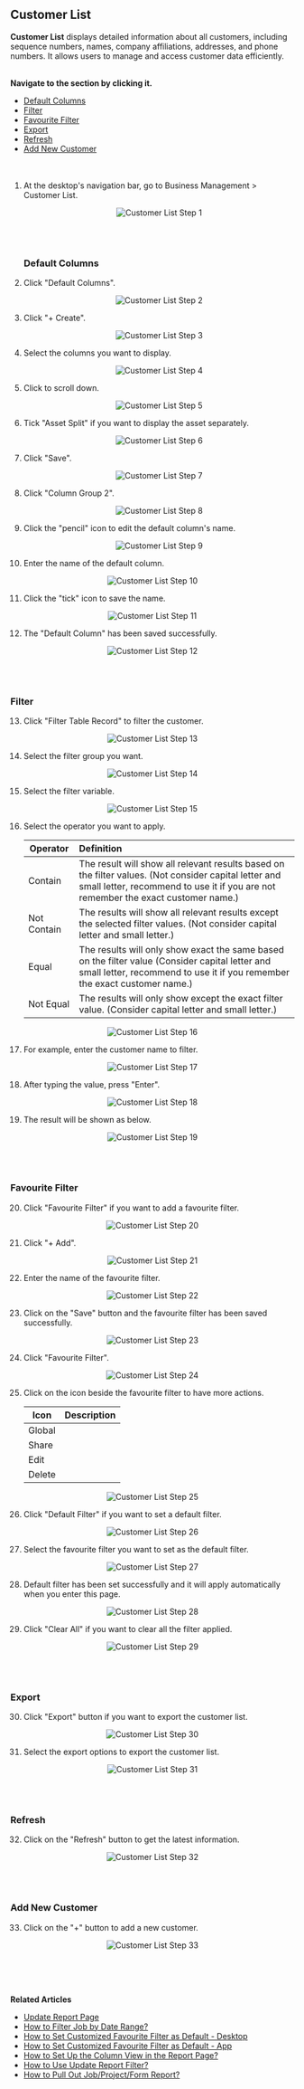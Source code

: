 ## Customer List

**Customer List** displays detailed information about all customers, including sequence numbers, names, company affiliations, addresses, and phone numbers. It allows users to manage and access customer data efficiently.<br><br>

**Navigate to the section by clicking it.**<br>

- [Default Columns](#section1)<br>
- [Filter](#section2)<br>
- [Favourite Filter](#section3)<br>
- [Export](#section4)<br>
- [Refresh](#section5)<br>
- [Add New Customer](#section6)
<br><br><br>

1. At the desktop's navigation bar, go to Business Management > Customer List.

   <p align="center">
     <img src="img2/Customer_List_Step_1.png" alt="Customer List Step 1">
   </p>
   <br><br>

   <a id="section1"></a>

   ### Default Columns

2. Click "Default Columns".

   <p align="center">
     <img src="img2/Customer_List_Step_2.png" alt="Customer List Step 2">
   </p>

3. Click "+ Create".

   <p align="center">
     <img src="img2/Customer_List_Step_3.png" alt="Customer List Step 3">
   </p>

4. Select the columns you want to display.

   <p align="center">
     <img src="img2/Customer_List_Step_4.png" alt="Customer List Step 4">
   </p>

5. Click to scroll down.

   <p align="center">
     <img src="img2/Customer_List_Step_5.png" alt="Customer List Step 5">
   </p>

6. Tick "Asset Split" if you want to display the asset separately.

   <p align="center">
     <img src="img2/Customer_List_Step_6.png" alt="Customer List Step 6">
   </p>

7. Click "Save".

   <p align="center">
     <img src="img2/Customer_List_Step_7.png" alt="Customer List Step 7">
   </p>

8. Click "Column Group 2".

   <p align="center">
     <img src="img2/Customer_List_Step_8.png" alt="Customer List Step 8">
   </p>

9. Click the "pencil" icon to edit the default column's name.

   <p align="center">
     <img src="img2/Customer_List_Step_9.png" alt="Customer List Step 9">
   </p>

10. Enter the name of the default column.

   <p align="center">
     <img src="img2/Customer_List_Step_10.png" alt="Customer List Step 10">
   </p>

11. Click the "tick" icon to save the name.

   <p align="center">
     <img src="img2/Customer_List_Step_11.png" alt="Customer List Step 11">
   </p>

12. The "Default Column" has been saved successfully.

   <p align="center">
     <img src="img2/Customer_List_Step_12.png" alt="Customer List Step 12">
   </p>
   <br><br>

   <a id="section2"></a>

   ### Filter

13. Click "Filter Table Record" to filter the customer.

   <p align="center">
     <img src="img2/Customer_List_Step_13.png" alt="Customer List Step 13">
   </p>

14. Select the filter group you want.

   <p align="center">
     <img src="img2/Customer_List_Step_14.png" alt="Customer List Step 14">
   </p>

15. Select the filter variable.

   <p align="center">
     <img src="img2/Customer_List_Step_15.png" alt="Customer List Step 15">
   </p>

16. Select the operator you want to apply.

    | Operator | Definition | 
    |---------|:-----|
    | Contain | The result will show all relevant results based on the filter values. (Not consider capital letter and small letter, recommend to use it if you are not remember the exact customer name.) |
    | Not Contain | The results will show all relevant results except the selected filter values. (Not consider capital letter and small letter.)| 
    | Equal | The results will only show exact the same based on the filter value (Consider capital letter and small letter, recommend to use it if you remember the exact customer name.)| 
    | Not Equal | The results will only show except the exact filter value. (Consider capital letter and small letter.) |

   <p align="center">
     <img src="img2/Customer_List_Step_16.png" alt="Customer List Step 16">
   </p>

17. For example, enter the customer name to filter.

   <p align="center">
     <img src="img2/Customer_List_Step_17.png" alt="Customer List Step 17">
   </p>

18. After typing the value, press "Enter".

   <p align="center">
     <img src="img2/Customer_List_Step_18.png" alt="Customer List Step 18">
   </p>

19. The result will be shown as below.

   <p align="center">
     <img src="img2/Customer_List_Step_19.png" alt="Customer List Step 19">
   </p>
   <br><br>

   <a id="section3"></a>

   ### Favourite Filter
   
20. Click "Favourite Filter" if you want to add a favourite filter.

   <p align="center">
     <img src="img2/Customer_List_Step_20.png" alt="Customer List Step 20">
   </p>

21. Click "+ Add".

   <p align="center">
     <img src="img2/Customer_List_Step_21.png" alt="Customer List Step 21">
   </p>

22. Enter the name of the favourite filter.

   <p align="center">
     <img src="img2/Customer_List_Step_22.png" alt="Customer List Step 22">
   </p>

23. Click on the "Save" button and the favourite filter has been saved successfully.

   <p align="center">
     <img src="img2/Customer_List_Step_23.png" alt="Customer List Step 23">
   </p>

24. Click "Favourite Filter".

   <p align="center">
     <img src="img2/Customer_List_Step_24.png" alt="Customer List Step 24">
   </p>

25. Click on the icon beside the favourite filter to have more actions.

    | Icon | Description |
    |------|-------------|
    | Global |  |
    | Share |  |
    | Edit |  |
    | Delete |  |

   <p align="center">
     <img src="img2/Customer_List_Step_25.png" alt="Customer List Step 25">
   </p>

26. Click "Default Filter" if you want to set a default filter.

   <p align="center">
     <img src="img2/Customer_List_Step_26.png" alt="Customer List Step 26">
   </p>

27. Select the favourite filter you want to set as the default filter.

   <p align="center">
     <img src="img2/Customer_List_Step_27.png" alt="Customer List Step 27">
   </p>

28. Default filter has been set successfully and it will apply automatically when you enter this page.

   <p align="center">
     <img src="img2/Customer_List_Step_28.png" alt="Customer List Step 28">
   </p>

29. Click "Clear All" if you want to clear all the filter applied.

   <p align="center">
     <img src="img2/Customer_List_Step_29.png" alt="Customer List Step 29">
   </p>
   <br><br>

   <a id="section4"></a>

   ### Export
   
30. Click "Export" button if you want to export the customer list.

   <p align="center">
     <img src="img2/Customer_List_Step_30.png" alt="Customer List Step 30">
   </p>

31. Select the export options to export the customer list.

   <p align="center">
     <img src="img2/Customer_List_Step_31.png" alt="Customer List Step 31">
   </p>
   <br><br>

   <a id="section6"></a>

   ### Refresh
   
32. Click on the "Refresh" button to get the latest information.

   <p align="center">
     <img src="img2/Customer_List_Step_32.png" alt="Customer List Step 32">
   </p>
   <br><br>

   <a id="section6"></a>

   ### Add New Customer
   
33. Click on the "+" button to add a new customer.

   <p align="center">
     <img src="img2/Customer_List_Step_33.png" alt="Customer List Step 33">
   </p>

<br><br><br>

**Related Articles**
- [Update Report Page](Report_Update_Page.md)
- [How to Filter Job by Date Range?](Job_Filter_by_Date_Range.md)
- [How to Set Customized Favourite Filter as Default - Desktop ](Default_Favourite_Filter.md)
- [How to Set Customized Favourite Filter as Default - App ](Default_Favourite_Filter_App.md)
- [How to Set Up the Column View in the Report Page?](How_to_Set_Up_the_Column_View_in_the_Report_Page.md)
- [How to Use Update Report Filter?](Job_Update_Report_Filter.md)
- [How to Pull Out Job/Project/Form Report?](Export_Report.md)
